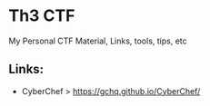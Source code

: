 # Th3 CTF

My Personal CTF Material, Links, tools, tips, etc


## Links:


  - CyberChef > https://gchq.github.io/CyberChef/
